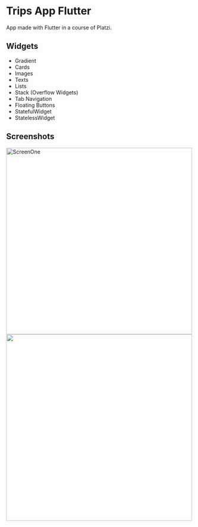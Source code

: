 # Trips App Flutter

App made with Flutter in a course of Platzi.

## Widgets
<ul>
  <li>Gradient</li>
  <li>Cards</li>
  <li>Images</li>
  <li>Texts</li>
  <li>Lists</li>
  <li>Stack (Overflow Widgets)</li>
  <li>Tab Navigation</li>
  <li>Floating Buttons</li>
  <li>StatefulWidget</li>
  <li>StatelessWidget</li>
</ul>

## Screenshots

<div>
  <img src="https://user-images.githubusercontent.com/45129753/51447844-01d55e00-1cf0-11e9-875a-9b74e17ea75f.png" alt="ScreenOne" height="500"/>
   <img src="https://user-images.githubusercontent.com/45129753/51447845-03068b00-1cf0-11e9-8cbb-fbc2bb58cfac.png" height="500"/>
</div>
